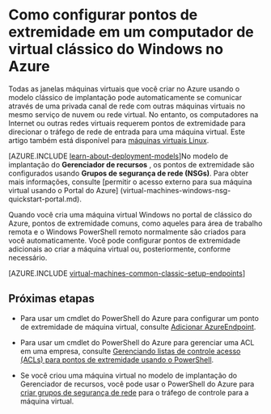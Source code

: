 <properties
    pageTitle="Configurar pontos de extremidade em uma VM clássico do Windows | Microsoft Azure"
    description="Aprenda a configurar pontos de extremidade para uma máquina de virtual do Windows no portal de clássico do Azure para permitir a comunicação com uma máquina virtual Windows no Azure."
    services="virtual-machines-windows"
    documentationCenter=""
    authors="cynthn"
    manager="timlt"
    editor=""
    tags="azure-service-management"/>

<tags
    ms.service="virtual-machines-windows"
    ms.workload="infrastructure-services"
    ms.tgt_pltfrm="vm-windows"
    ms.devlang="na"
    ms.topic="article"
    ms.date="09/27/2016"
    ms.author="cynthn"/>

# <a name="how-to-set-up-endpoints-on-a-classic-windows-virtual-machine-in-azure"></a>Como configurar pontos de extremidade em um computador de virtual clássico do Windows no Azure


Todas as janelas máquinas virtuais que você criar no Azure usando o modelo clássico de implantação pode automaticamente se comunicar através de uma privada canal de rede com outras máquinas virtuais no mesmo serviço de nuvem ou rede virtual. No entanto, os computadores na Internet ou outras redes virtuais requerem pontos de extremidade para direcionar o tráfego de rede de entrada para uma máquina virtual. Este artigo também está disponível para [máquinas virtuais Linux](virtual-machines-linux-classic-setup-endpoints.md).

[AZURE.INCLUDE [learn-about-deployment-models](../../includes/learn-about-deployment-models-classic-include.md)]No modelo de implantação do **Gerenciador de recursos** , os pontos de extremidade são configurados usando **Grupos de segurança de rede (NSGs)**. Para obter mais informações, consulte [permitir o acesso externo para sua máquina virtual usando o Portal do Azure] (virtual-machines-windows-nsg-quickstart-portal.md).

Quando você cria uma máquina virtual Windows no portal de clássico do Azure, pontos de extremidade comuns, como aqueles para área de trabalho remota e o Windows PowerShell remoto normalmente são criados para você automaticamente. Você pode configurar pontos de extremidade adicionais ao criar a máquina virtual ou, posteriormente, conforme necessário.



[AZURE.INCLUDE [virtual-machines-common-classic-setup-endpoints](../../includes/virtual-machines-common-classic-setup-endpoints.md)]

## <a name="next-steps"></a>Próximas etapas

* Para usar um cmdlet do PowerShell do Azure para configurar um ponto de extremidade de máquina virtual, consulte [Adicionar AzureEndpoint](https://msdn.microsoft.com/library/azure/dn495300.aspx).

* Para usar um cmdlet do PowerShell do Azure para gerenciar uma ACL em uma empresa, consulte [Gerenciando listas de controle acesso (ACLs) para pontos de extremidade usando o PowerShell](../virtual-network/virtual-networks-acl-powershell.md).

* Se você criou uma máquina virtual no modelo de implantação do Gerenciador de recursos, você pode usar o PowerShell do Azure para [criar grupos de segurança de rede](../virtual-network/virtual-networks-create-nsg-arm-ps.md) para o tráfego de controle para a máquina virtual.
